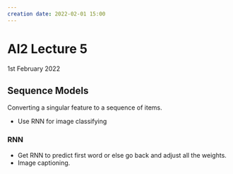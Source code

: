 ```yaml
---
creation date: 2022-02-01 15:00
---
```

#  AI2 Lecture 5
1st February 2022

## Sequence Models
Converting a singular feature to a sequence of items.
- Use RNN for image classifying
### RNN
- Get RNN to predict first word or else go back and adjust all the weights.
- Image captioning.